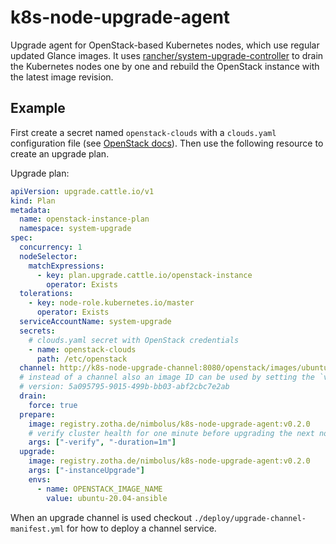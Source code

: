 # k8s-node-upgrade-agent

Upgrade agent for OpenStack-based Kubernetes nodes, which use regular updated Glance images.
It uses [rancher/system-upgrade-controller](https://github.com/rancher/system-upgrade-controller) to drain the Kubernetes nodes one by one and rebuild the OpenStack instance with the latest image revision.

## Example

First create a secret named `openstack-clouds` with a `clouds.yaml` configuration file (see [OpenStack docs](https://docs.openstack.org/python-openstackclient/latest/cli/man/openstack.html#config-files)). Then use the following resource to create an upgrade plan.

Upgrade plan:
```yaml
apiVersion: upgrade.cattle.io/v1
kind: Plan
metadata:
  name: openstack-instance-plan
  namespace: system-upgrade
spec:
  concurrency: 1
  nodeSelector:
    matchExpressions:
      - key: plan.upgrade.cattle.io/openstack-instance
        operator: Exists
  tolerations:
    - key: node-role.kubernetes.io/master
      operator: Exists
  serviceAccountName: system-upgrade
  secrets:
    # clouds.yaml secret with OpenStack credentials
    - name: openstack-clouds
      path: /etc/openstack
  channel: http://k8s-node-upgrade-channel:8080/openstack/images/ubuntu-20.04-ansible/latest
  # instead of a channel also an image ID can be used by setting the `version` attribute
  # version: 5a095795-9015-499b-bb03-abf2cbc7e2ab
  drain:
    force: true
  prepare:
    image: registry.zotha.de/nimbolus/k8s-node-upgrade-agent:v0.2.0
    # verify cluster health for one minute before upgrading the next node
    args: ["-verify", "-duration=1m"]
  upgrade:
    image: registry.zotha.de/nimbolus/k8s-node-upgrade-agent:v0.2.0
    args: ["-instanceUpgrade"]
    envs:
      - name: OPENSTACK_IMAGE_NAME
        value: ubuntu-20.04-ansible
```

When an upgrade channel is used checkout `./deploy/upgrade-channel-manifest.yml` for how to deploy a channel service.

